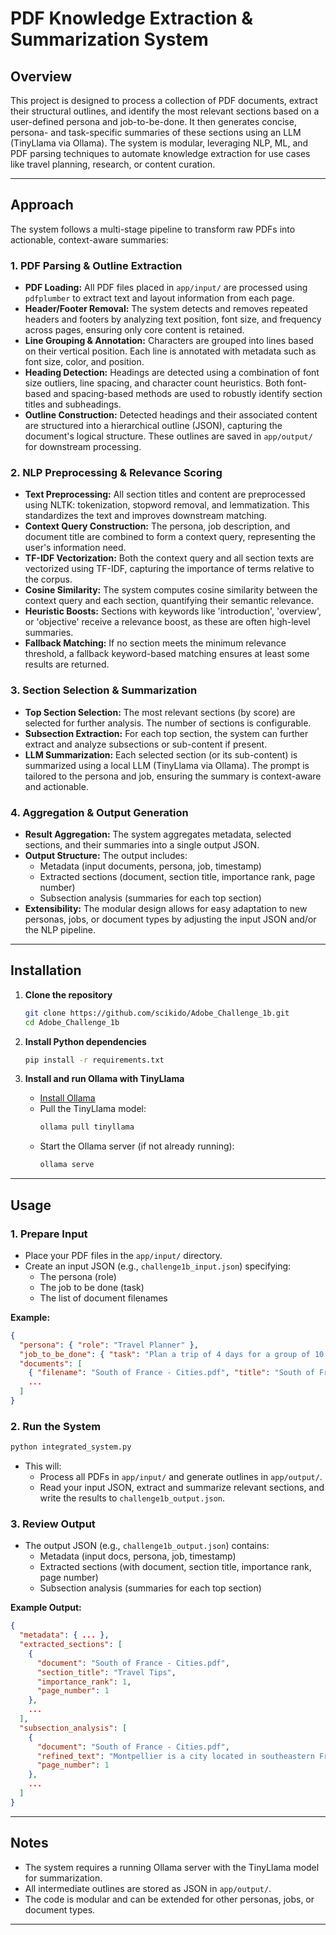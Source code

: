 # PDF Knowledge Extraction & Summarization System

## Overview

This project is designed to process a collection of PDF documents, extract their structural outlines, and identify the most relevant sections based on a user-defined persona and job-to-be-done. It then generates concise, persona- and task-specific summaries of these sections using an LLM (TinyLlama via Ollama). The system is modular, leveraging NLP, ML, and PDF parsing techniques to automate knowledge extraction for use cases like travel planning, research, or content curation.

---

## Approach

The system follows a multi-stage pipeline to transform raw PDFs into actionable, context-aware summaries:

### 1. PDF Parsing & Outline Extraction
- **PDF Loading:** All PDF files placed in `app/input/` are processed using `pdfplumber` to extract text and layout information from each page.
- **Header/Footer Removal:** The system detects and removes repeated headers and footers by analyzing text position, font size, and frequency across pages, ensuring only core content is retained.
- **Line Grouping & Annotation:** Characters are grouped into lines based on their vertical position. Each line is annotated with metadata such as font size, color, and position.
- **Heading Detection:** Headings are detected using a combination of font size outliers, line spacing, and character count heuristics. Both font-based and spacing-based methods are used to robustly identify section titles and subheadings.
- **Outline Construction:** Detected headings and their associated content are structured into a hierarchical outline (JSON), capturing the document's logical structure. These outlines are saved in `app/output/` for downstream processing.

### 2. NLP Preprocessing & Relevance Scoring
- **Text Preprocessing:** All section titles and content are preprocessed using NLTK: tokenization, stopword removal, and lemmatization. This standardizes the text and improves downstream matching.
- **Context Query Construction:** The persona, job description, and document title are combined to form a context query, representing the user's information need.
- **TF-IDF Vectorization:** Both the context query and all section texts are vectorized using TF-IDF, capturing the importance of terms relative to the corpus.
- **Cosine Similarity:** The system computes cosine similarity between the context query and each section, quantifying their semantic relevance.
- **Heuristic Boosts:** Sections with keywords like 'introduction', 'overview', or 'objective' receive a relevance boost, as these are often high-level summaries.
- **Fallback Matching:** If no section meets the minimum relevance threshold, a fallback keyword-based matching ensures at least some results are returned.

### 3. Section Selection & Summarization
- **Top Section Selection:** The most relevant sections (by score) are selected for further analysis. The number of sections is configurable.
- **Subsection Extraction:** For each top section, the system can further extract and analyze subsections or sub-content if present.
- **LLM Summarization:** Each selected section (or its sub-content) is summarized using a local LLM (TinyLlama via Ollama). The prompt is tailored to the persona and job, ensuring the summary is context-aware and actionable.

### 4. Aggregation & Output Generation
- **Result Aggregation:** The system aggregates metadata, selected sections, and their summaries into a single output JSON.
- **Output Structure:** The output includes:
  - Metadata (input documents, persona, job, timestamp)
  - Extracted sections (document, section title, importance rank, page number)
  - Subsection analysis (summaries for each top section)
- **Extensibility:** The modular design allows for easy adaptation to new personas, jobs, or document types by adjusting the input JSON and/or the NLP pipeline.

---

## Installation

1. **Clone the repository**
   ```bash
   git clone https://github.com/scikido/Adobe_Challenge_1b.git
   cd Adobe_Challenge_1b
   ```

2. **Install Python dependencies**
   ```bash
   pip install -r requirements.txt
   ```

3. **Install and run Ollama with TinyLlama**
   - [Install Ollama](https://ollama.com/download)
   - Pull the TinyLlama model:
     ```bash
     ollama pull tinyllama
     ```
   - Start the Ollama server (if not already running):
     ```bash
     ollama serve
     ```

---

## Usage

### 1. Prepare Input

- Place your PDF files in the `app/input/` directory.
- Create an input JSON (e.g., `challenge1b_input.json`) specifying:
  - The persona (role)
  - The job to be done (task)
  - The list of document filenames

**Example:**
```json
{
  "persona": { "role": "Travel Planner" },
  "job_to_be_done": { "task": "Plan a trip of 4 days for a group of 10 college friends." },
  "documents": [
    { "filename": "South of France - Cities.pdf", "title": "South of France - Cities" },
    ...
  ]
}
```

### 2. Run the System

```bash
python integrated_system.py
```

- This will:
  - Process all PDFs in `app/input/` and generate outlines in `app/output/`.
  - Read your input JSON, extract and summarize relevant sections, and write the results to `challenge1b_output.json`.

### 3. Review Output

- The output JSON (e.g., `challenge1b_output.json`) contains:
  - Metadata (input docs, persona, job, timestamp)
  - Extracted sections (with document, section title, importance rank, page number)
  - Subsection analysis (summaries for each top section)

**Example Output:**
```json
{
  "metadata": { ... },
  "extracted_sections": [
    {
      "document": "South of France - Cities.pdf",
      "section_title": "Travel Tips",
      "importance_rank": 1,
      "page_number": 1
    },
    ...
  ],
  "subsection_analysis": [
    {
      "document": "South of France - Cities.pdf",
      "refined_text": "Montpellier is a city located in southeastern France...",
      "page_number": 1
    },
    ...
  ]
}
```

---

## Notes

- The system requires a running Ollama server with the TinyLlama model for summarization.
- All intermediate outlines are stored as JSON in `app/output/`.
- The code is modular and can be extended for other personas, jobs, or document types.

--- 
